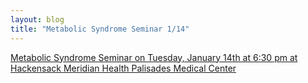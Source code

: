 ```yaml
---
layout: blog
title: "Metabolic Syndrome Seminar 1/14"
---
```


[Metabolic Syndrome Seminar on Tuesday, January 14th at 6:30 pm at Hackensack Meridian Health Palisades Medical Center](https://storage.googleapis.com/static.rutherford-nj.com/health/Bergen%20County%20Health/Seminar%20-%20Metabolic%20Syndrome%20-%20Pathak%20and%20Fein.pdf)
